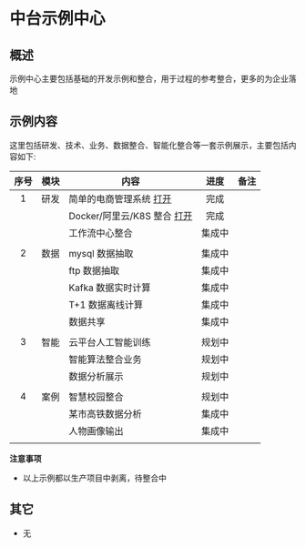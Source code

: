 # 中台示例中心

## 概述

示例中心主要包括基础的开发示例和整合，用于过程的参考整合，更多的为企业落地

## 示例内容

这里包括研发、技术、业务、数据整合、智能化整合等一套示例展示，主要包括内容如下:

| 序号 | 模块 | 内容                                   |  进度  | 备注 |
| :--: | :--: | -------------------------------------- | :----: | ---- |
|  1   | 研发 | 简单的电商管理系统 [打开][demo_01]     |  完成  |      |
|      |      | Docker/阿里云/K8S 整合 [打开][demo_01] |  完成  |      |
|      |      | 工作流中心整合                         | 集成中 |      |
|      |      |                                        |        |      |
|  2   | 数据 | mysql 数据抽取                         | 集成中 |      |
|      |      | ftp 数据抽取                           | 集成中 |      |
|      |      | Kafka 数据实时计算                     | 集成中 |      |
|      |      | T+1 数据离线计算                       | 集成中 |      |
|      |      | 数据共享                               | 集成中 |      |
|      |      |                                        |        |      |
|  3   | 智能 | 云平台人工智能训练                     | 规划中 |      |
|      |      | 智能算法整合业务                       | 规划中 |      |
|      |      | 数据分析展示                           | 规划中 |      |
|      |      |                                        |        |      |
|  4   | 案例 | 智慧校园整合                           | 规划中 |      |
|      |      | 某市高铁数据分析                       | 集成中 |      |
|      |      | 人物画像输出                           | 集成中 |      |
|      |      |                                        |        |      |

**注意事项**

- 以上示例都以生产项目中剥离，待整合中

[demo_01]: https://gitee.com/alinesno-cloud/alinesno-demo-gateway-open/tree/master/demo-business-shop
[demo_02]: https://gitee.com/wang_yongkang123/Seckill-manager

## 其它

- 无
